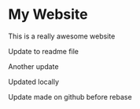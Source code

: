 # My Website

This is a really awesome website

Update to readme file

Another update


Updated locally

Update made on github before rebase
